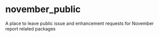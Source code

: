 # november_public
A place to leave public issue and enhancement requests for November report related packages

